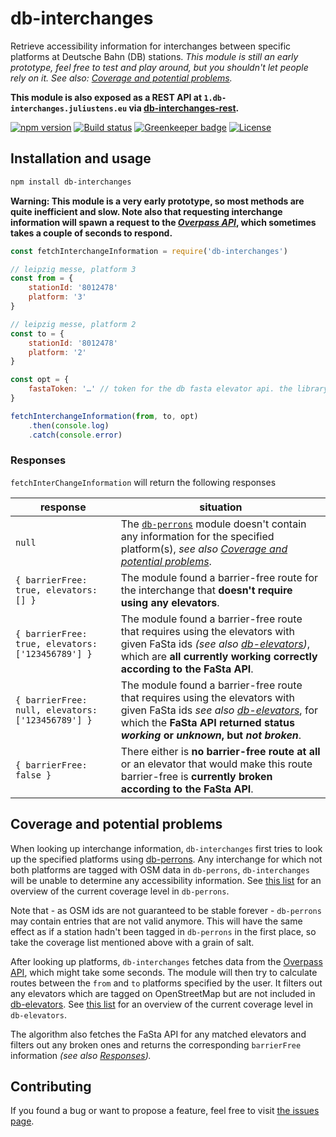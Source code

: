 # db-interchanges

Retrieve accessibility information for interchanges between specific platforms at Deutsche Bahn (DB) stations. *This module is still an early prototype, feel free to test and play around, but you shouldn't let people rely on it. See also: [Coverage and potential problems](#coverage-and-potential-problems).*

**This module is also exposed as a REST API at `1.db-interchanges.juliustens.eu` via [db-interchanges-rest](https://github.com/juliuste/db-interchanges-rest).**

[![npm version](https://img.shields.io/npm/v/db-interchanges.svg)](https://www.npmjs.com/package/db-interchanges)
[![Build status](https://travis-ci.org/juliuste/db-interchanges.svg?branch=master)](https://travis-ci.org/juliuste/db-interchanges)
[![Greenkeeper badge](https://badges.greenkeeper.io/juliuste/db-interchanges.svg)](https://greenkeeper.io/)
[![License](https://img.shields.io/github/license/juliuste/db-interchanges.svg?style=flat)](license)

## Installation and usage

```bash
npm install db-interchanges
```

**Warning: This module is a very early prototype, so most methods are quite inefficient and slow. Note also that requesting interchange information will spawn a request to the *[Overpass API](https://wiki.openstreetmap.org/wiki/Overpass_API)*, which sometimes takes a couple of seconds to respond.**

```js
const fetchInterchangeInformation = require('db-interchanges')

// leipzig messe, platform 3
const from = {
    stationId: '8012478'
    platform: '3'
}

// leipzig messe, platform 2
const to = {
    stationId: '8012478'
    platform: '2'
}

const opt = {
    fastaToken: '…' // token for the db fasta elevator api. the library provides a default token, but this is likely to be rate-limited if used by a lot of people. you can get your own one here: https://developer.deutschebahn.com/store/apis/info?name=FaSta-Station_Facilities_Status&version=v2&provider=DBOpenData
}

fetchInterchangeInformation(from, to, opt)
    .then(console.log)
    .catch(console.error)
```

### Responses

`fetchInterChangeInformation` will return the following responses

response|situation
--------|---------
`null` | The [`db-perrons`](https://github.com/juliuste/db-perrons) module doesn't contain any information for the specified platform(s), *see also [Coverage and potential problems](#coverage-and-potential-problems)*.
`{ barrierFree: true, elevators: [] }` | The module found a barrier-free route for the interchange that **doesn't require using any elevators**.
`{ barrierFree: true, elevators: ['123456789'] }` | The module found a barrier-free route that requires using the elevators with given FaSta ids *(see also [db-elevators](https://github.com/juliuste/db-elevators))*, which are **all currently working correctly according to the FaSta API**.
`{ barrierFree: null, elevators: ['123456789'] }` | The module found a barrier-free route that requires using the elevators with given FaSta ids *see also [db-elevators](https://github.com/juliuste/db-elevators)*, for which the **FaSta API returned status *working* or *unknown*, but *not broken***.
`{ barrierFree: false }` | There either is **no barrier-free route at all** or an elevator that would make this route barrier-free is **currently broken according to the FaSta API**.

## Coverage and potential problems

When looking up interchange information, `db-interchanges` first tries to look up the specified platforms using [db-perrons](https://github.com/juliuste/db-perrons). Any interchange for which not both platforms are tagged with OSM data in `db-perrons`, `db-interchanges` will be unable to determine any accessibility information. See [this list](https://github.com/juliuste/db-perrons/blob/master/todo.md) for an overview of the current coverage level in `db-perrons`. 

Note that - as OSM ids are not guaranteed to be stable forever - `db-perrons` may contain entries that are not valid anymore. This will have the same effect as if a station hadn't been tagged in `db-perrons` in the first place, so take the coverage list mentioned above with a grain of salt.

After looking up platforms, `db-interchanges` fetches data from the [Overpass API](https://wiki.openstreetmap.org/wiki/Overpass_API), which might take some seconds. The module will then try to calculate routes between the `from` and `to` platforms specified by the user. It filters out any elevators which are tagged on OpenStreetMap but are not included in [db-elevators](https://github.com/juliuste/db-elevators). See [this list](https://github.com/juliuste/db-elevators/blob/master/todo.md) for an overview of the current coverage level in `db-elevators`.

The algorithm also fetches the FaSta API for any matched elevators and filters out any broken ones and returns the corresponding `barrierFree` information *(see also [Responses](#responses)).*

## Contributing

If you found a bug or want to propose a feature, feel free to visit [the issues page](https://github.com/juliuste/db-interchanges/issues).
